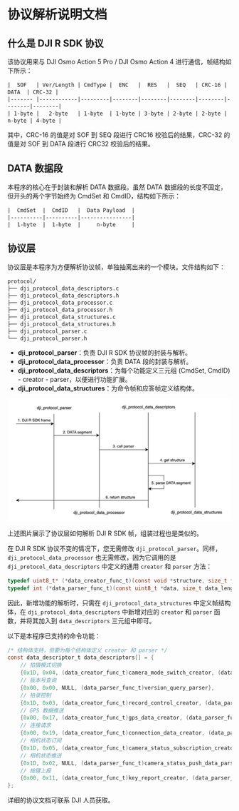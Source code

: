 # 协议解析说明文档

## 什么是 DJI R SDK 协议

该协议用来与 DJI Osmo Action 5 Pro / DJI Osmo Action 4 进行通信，帧结构如下所示：

```
|  SOF   | Ver/Length | CmdType |  ENC   |  RES   |  SEQ   | CRC-16 |  DATA  | CRC-32 |
|------- |------------|---------|--------|--------|--------|--------|--------|--------|
| 1-byte |   2-byte   | 1-byte  | 1-byte | 3-byte | 2-byte | 2-byte | n-byte | 4-byte |
```

其中，CRC-16 的值是对 SOF 到 SEQ 段进行 CRC16 校验后的结果，CRC-32 的值是对 SOF 到 DATA 段进行 CRC32 校验后的结果。

## DATA 数据段

本程序的核心在于封装和解析 DATA 数据段。虽然 DATA 数据段的长度不固定，但开头的两个字节始终为 CmdSet 和 CmdID，结构如下所示：

```
|  CmdSet  |  CmdID   |  Data Payload  |
|----------|----------|----------------|
|  1-byte  |  1-byte  |     n-byte     |
```

## 协议层

协议层是本程序为方便解析协议帧，单独抽离出来的一个模块。文件结构如下：

```
protocol/
├── dji_protocol_data_descriptors.c
├── dji_protocol_data_descriptors.h
├── dji_protocol_data_processor.c
├── dji_protocol_data_processor.h
├── dji_protocol_data_structures.c
├── dji_protocol_data_structures.h
├── dji_protocol_parser.c
└── dji_protocol_parser.h
```

- **dji_protocol_parser**：负责 DJI R SDK 协议帧的封装与解析。
- **dji_protocol_data_processor**：负责 DATA 段的封装与解析。
- **dji_protocol_data_descriptors**：为每个功能定义三元组 (CmdSet, CmdID) - creator - parser，以便进行功能扩展。
- **dji_protocol_data_structures**：为命令帧和应答帧定义结构体。

<img title="Protocol Layer" src="images/protocol_layer.png" alt="Protocol Layer" data-align="center" width="652">

上述图片展示了协议层如何解析 DJI R SDK 帧，组装过程也是类似的。

在 DJI R SDK 协议不变的情况下，您无需修改 `dji_protocol_parser`。同样，`dji_protocol_data_processor` 也无需修改，因为它调用的是 `dji_protocol_data_descriptors` 中定义的通用 `creator` 和 `parser` 方法：

```c
typedef uint8_t* (*data_creator_func_t)(const void *structure, size_t *data_length, uint8_t cmd_type);
typedef int (*data_parser_func_t)(const uint8_t *data, size_t data_length, void *structure_out, uint8_t cmd_type);
```

因此，新增功能的解析时，只需在 `dji_protocol_data_structures` 中定义帧结构体，在 `dji_protocol_data_descriptors` 中新增对应的 `creator` 和 `parser` 函数，并将其加入到 `data_descriptors` 三元组中即可。

以下是本程序已支持的命令功能：

```c
/* 结构体支持，但要为每个结构体定义 creator 和 parser */
const data_descriptor_t data_descriptors[] = {
    // 拍摄模式切换
    {0x1D, 0x04, (data_creator_func_t)camera_mode_switch_creator, (data_parser_func_t)camera_mode_switch_parser},
    // 版本号查询
    {0x00, 0x00, NULL, (data_parser_func_t)version_query_parser},
    // 拍录控制
    {0x1D, 0x03, (data_creator_func_t)record_control_creator, (data_parser_func_t)record_control_parser},
    // GPS 数据推送
    {0x00, 0x17, (data_creator_func_t)gps_data_creator, (data_parser_func_t)gps_data_parser},
    // 连接请求
    {0x00, 0x19, (data_creator_func_t)connection_data_creator, (data_parser_func_t)connection_data_parser},
    // 相机状态订阅
    {0x1D, 0x05, (data_creator_func_t)camera_status_subscription_creator, NULL},
    // 相机状态推送
    {0x1D, 0x02, NULL, (data_parser_func_t)camera_status_push_data_parser},
    // 按键上报
    {0x00, 0x11, (data_creator_func_t)key_report_creator, (data_parser_func_t)key_report_parser},
};
```

详细的协议文档可联系 DJI 人员获取。
